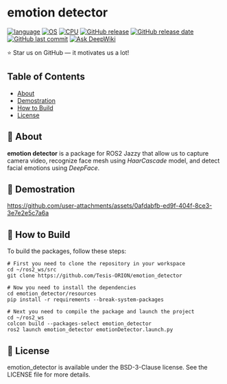 # emotion detector
[![language](https://img.shields.io/badge/language-python-239120)](#)
[![OS](https://img.shields.io/badge/OS-Ubuntu_24.04-0078D4)](#)
[![CPU](https://img.shields.io/badge/CPU-x86%2C%20x64%2C%20ARM%2C%20ARM64-FF8C00)](#)
[![GitHub release](https://img.shields.io/badge/release-v1.0.0-4493f8)](#)
[![GitHub release date](https://img.shields.io/badge/release_date-february_2025-96981c)](#)
[![GitHub last commit](https://img.shields.io/badge/last_commit-february_2025-96981c)](#)
[![Ask DeepWiki](https://deepwiki.com/badge.svg)](https://deepwiki.com/Tesis-ORION/emotion_detector)

⭐ Star us on GitHub — it motivates us a lot!

## Table of Contents
- [About](#-about)
- [Demostration](#-demostration)
- [How to Build](#-how-to-build)
- [License](#-license)

## 🚀 About

**emotion detector** is a package for ROS2 Jazzy that allow us to capture camera video, recognize face mesh using *HaarCascade* model, and detect facial emotions using *DeepFace*.

## 🎥 Demostration
https://github.com/user-attachments/assets/0afdabfb-ed9f-404f-8ce3-3e7e2e5c7a6a

## 📝 How to Build

To build the packages, follow these steps:

```shell
# First you need to clone the repository in your workspace
cd ~/ros2_ws/src
git clone https://github.com/Tesis-ORION/emotion_detector

# Now you need to install the dependencies
cd emotion_detector/resources
pip install -r requirements --break-system-packages

# Next you need to compile the package and launch the project
cd ~/ros2_ws
colcon build --packages-select emotion_detector
ros2 launch emotion_detector emotionDetector.launch.py
```

## 📃 License

emotion_detector is available under the BSD-3-Clause license. See the LICENSE file for more details.
